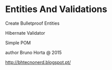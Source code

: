 # Entities And Validations

Create  Bulletproof Entities

Hibernate Validator  

Simple POM

author
Bruno Horta @ 2015

http://bhtecnonerd.blogspot.pt/
